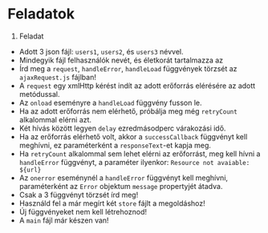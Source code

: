 # Feladatok

1. Feladat

- Adott 3 json fájl: `users1`, `users2`, és `users3` névvel.
- Mindegyik fájl felhasználók nevét, és életkorát tartalmazza az
- Írd meg a `request`, `handleError`, `handleLoad` függvények törzsét az `ajaxRequest.js` fájlban!
- A `request` egy xmlHttp kérést indít az adott erőforrás elérésére az adott metódussal.
- Az `onload` eseményre a `handleLoad` függvény fusson le.
- Ha az adott erőforrás nem elérhető, próbálja meg még `retryCount` alkalommal elérni azt.
- Két hívás között legyen `delay` ezredmásodperc várakozási idő.
- Ha az erőforrás elérhető volt, akkor a `successCallback` függvényt kell meghívni, ez paraméterként a `responseText`-et kapja meg.
- Ha `retryCount` alkalommal sem lehet elérni az erőforrást, meg kell hívni a `handleError` függvényt, a paraméter ilyenkor: `Resource not avaiable: ${url}`
- Az `onerror` eseménynél a `handleError` függvényt kell meghívni, paraméterként az `Error` objektum `message` propertyjét átadva.
- Csak a 3 függvényt törzsét írd meg!
- Használd fel a már megírt két `store` fájlt a megoldáshoz!
- Új függvényeket nem kell létrehoznod!
- A `main` fájl már készen van!
